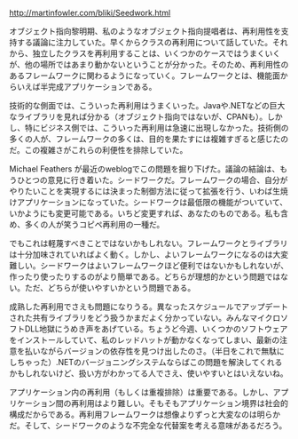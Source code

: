 http://martinfowler.com/bliki/Seedwork.html

オブジェクト指向黎明期、私のようなオブジェクト指向提唱者は、再利用性を支持する議論に注力していた。早くからクラスの再利用について話していた。それから、独立したクラスを再利用することは、いくつかのケースではうまくいくが、他の場所ではあまり動かないということが分かった。そのため、再利用性のあるフレームワークに関わるようになっていく。フレームワークとは、機能面からいえば半完成アプリケーションである。

技術的な側面では、こういった再利用はうまくいった。Javaや.NETなどの巨大なライブラリを見れば分かる（オブジェクト指向ではないが、CPANも）。しかし、特にビジネス側では、こういった再利用は急速に出現しなかった。技術側の多くの人が、フレームワークの多くは、目的を果たすには複雑すぎると感じたのだ。この複雑さがこれらの利便性を排除していた。

Michael Feathers が最近のweblogでこの問題を掘り下げた。議論の結論は、もうひとつの意見に行き着いた。シードワークだ。フレームワークの場合、自分がやりたいことを実現するには決まった制御方法に従って拡張を行う、いわば生焼けアプリケーションになっていた。シードワークは最低限の機能がついていて、いかようにも変更可能である。いちど変更すれば、あなたのものである。私も含め、多くの人が笑うコピペ再利用の一種だ。

でもこれは軽蔑すべきことではないかもしれない。フレームワークとライブラリは十分加味されていればよく動く。しかし、よいフレームワークになるのは大変難しい。シードワークはよいフレームワークほど便利ではないかもしれないが、作ったり使ったりするのがより簡単である。どちらが理想的かという問題ではない。ただ、どちらが使いやすいかという問題である。

成熟した再利用でさえも問題になりうる。異なったスケジュールでアップデートされた共有ライブラリをどう扱うかまだよく分かっていない。みんなマイクロソフトDLL地獄にうめき声をあげている。ちょうど今週、いくつかのソフトウェアをインストールしていて、私のレッドハットが動かなくなってしまい、最新の注意を払いながらバージョンの依存性を見つけ出したのさ。（半日をこれで無駄にしちゃった）.NETのバージョニングシステムならばこの問題を解決してくれるかもしれないけど、扱い方がわかってる人でさえ、使いやすいとはいえないね。

アプリケーション内の再利用（もしくは重複排除）は重要である。しかし、アプリケーション間の再利用はより難しい。そもそもアプリケーション境界は社会的構成だからである。再利用フレームワークは想像よりずっと大変なのは明らかだ。そして、シードワークのような不完全な代替案を考える意味があるだろう。